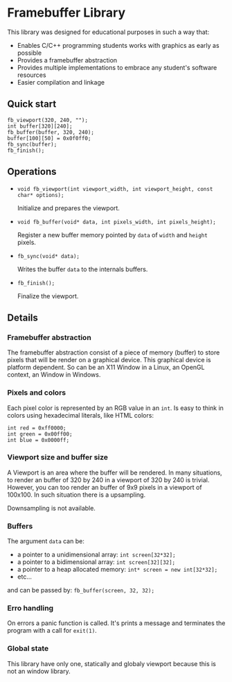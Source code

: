 # Framebuffer Library

This library was designed for educational purposes in such a way that:

* Enables C/C++ programming students works with graphics as early as possible
* Provides a framebuffer abstraction
* Provides multiple implementations to embrace any student's software resources
* Easier compilation and linkage

## Quick start
    
    fb_viewport(320, 240, "");
    int buffer[320][240];
    fb_buffer(buffer, 320, 240);
    buffer[100][50] = 0x0f0ff0;
    fb_sync(buffer);
    fb_finish();

## Operations

- `void fb_viewport(int viewport_width, int viewport_height, const char* options);`
  
  Initialize and prepares the viewport.

- `void fb_buffer(void* data, int pixels_width, int pixels_height);`
  
  Register a new buffer memory pointed by `data` of `width` and `height` pixels.

- `fb_sync(void* data);`
  
  Writes the buffer `data` to the internals buffers.

- `fb_finish();`
  
  Finalize the viewport.

## Details

### Framebuffer abstraction

The framebuffer abstraction consist of a piece of memory (buffer) to store pixels that will be render on a graphical device. This graphical device is platform dependent. So can be an X11 Window in a Linux, an OpenGL context, an Window in Windows.

### Pixels and colors

Each pixel color is represented by an RGB value in an `int`. Is easy to think in colors using hexadecimal literals, like HTML colors:

    int red = 0xff0000;
    int green = 0x00ff00;
    int blue = 0x0000ff;

### Viewport size and buffer size

A Viewport is an area where the buffer will be rendered. In many situations, to render an buffer of 320 by 240 in a viewport of 320 by 240 is trivial. However, you can too render an buffer of 9x9 pixels in a viewport of 100x100. In such situation there is a upsampling. 

Downsampling is not available.

### Buffers

The argument `data` can be:

- a pointer to a unidimensional array: `int screen[32*32];`
- a pointer to a bidimensional array: `int screen[32][32];`
- a pointer to a heap allocated memory: `int* screen = new int[32*32];`
- etc...      

and can be passed by: `fb_buffer(screen, 32, 32);`

### Erro handling

On errors a panic function is called. It's prints a message and terminates the program with a call for `exit(1)`.

### Global state

This library have only one, statically and globaly viewport because this is not an window library.

